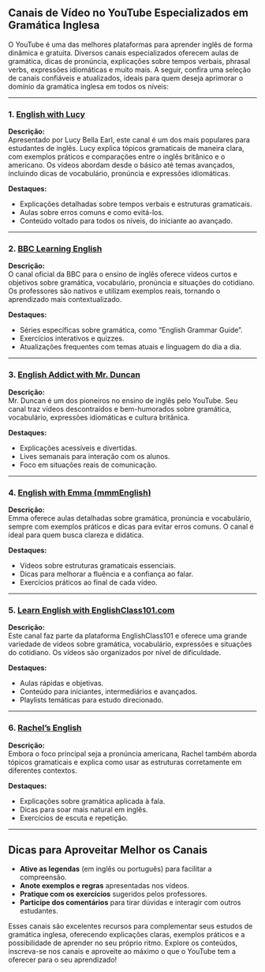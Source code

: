 
## Canais de Vídeo no YouTube Especializados em Gramática Inglesa

O YouTube é uma das melhores plataformas para aprender inglês de forma dinâmica e gratuita. Diversos canais especializados oferecem aulas de gramática, dicas de pronúncia, explicações sobre tempos verbais, phrasal verbs, expressões idiomáticas e muito mais. A seguir, confira uma seleção de canais confiáveis e atualizados, ideais para quem deseja aprimorar o domínio da gramática inglesa em todos os níveis:

---

### 1. [English with Lucy](https://www.youtube.com/c/EnglishwithLucy)

**Descrição:**  
Apresentado por Lucy Bella Earl, este canal é um dos mais populares para estudantes de inglês. Lucy explica tópicos gramaticais de maneira clara, com exemplos práticos e comparações entre o inglês britânico e o americano. Os vídeos abordam desde o básico até temas avançados, incluindo dicas de vocabulário, pronúncia e expressões idiomáticas.

**Destaques:**
- Explicações detalhadas sobre tempos verbais e estruturas gramaticais.
- Aulas sobre erros comuns e como evitá-los.
- Conteúdo voltado para todos os níveis, do iniciante ao avançado.

---

### 2. [BBC Learning English](https://www.youtube.com/c/bbclearningenglish)

**Descrição:**  
O canal oficial da BBC para o ensino de inglês oferece vídeos curtos e objetivos sobre gramática, vocabulário, pronúncia e situações do cotidiano. Os professores são nativos e utilizam exemplos reais, tornando o aprendizado mais contextualizado.

**Destaques:**
- Séries específicas sobre gramática, como “English Grammar Guide”.
- Exercícios interativos e quizzes.
- Atualizações frequentes com temas atuais e linguagem do dia a dia.

---

### 3. [English Addict with Mr. Duncan](https://www.youtube.com/user/duncaninchina)

**Descrição:**  
Mr. Duncan é um dos pioneiros no ensino de inglês pelo YouTube. Seu canal traz vídeos descontraídos e bem-humorados sobre gramática, vocabulário, expressões idiomáticas e cultura britânica.

**Destaques:**
- Explicações acessíveis e divertidas.
- Lives semanais para interação com os alunos.
- Foco em situações reais de comunicação.

---

### 4. [English with Emma (mmmEnglish)](https://www.youtube.com/c/mmmEnglish)

**Descrição:**  
Emma oferece aulas detalhadas sobre gramática, pronúncia e vocabulário, sempre com exemplos práticos e dicas para evitar erros comuns. O canal é ideal para quem busca clareza e didática.

**Destaques:**
- Vídeos sobre estruturas gramaticais essenciais.
- Dicas para melhorar a fluência e a confiança ao falar.
- Exercícios práticos ao final de cada vídeo.

---

### 5. [Learn English with EnglishClass101.com](https://www.youtube.com/c/EnglishClass101)

**Descrição:**  
Este canal faz parte da plataforma EnglishClass101 e oferece uma grande variedade de vídeos sobre gramática, vocabulário, expressões e situações do cotidiano. Os vídeos são organizados por nível de dificuldade.

**Destaques:**
- Aulas rápidas e objetivas.
- Conteúdo para iniciantes, intermediários e avançados.
- Playlists temáticas para estudo direcionado.

---

### 6. [Rachel’s English](https://www.youtube.com/c/rachelsenglish)

**Descrição:**  
Embora o foco principal seja a pronúncia americana, Rachel também aborda tópicos gramaticais e explica como usar as estruturas corretamente em diferentes contextos.

**Destaques:**
- Explicações sobre gramática aplicada à fala.
- Dicas para soar mais natural em inglês.
- Exercícios de escuta e repetição.

---

## Dicas para Aproveitar Melhor os Canais

- **Ative as legendas** (em inglês ou português) para facilitar a compreensão.
- **Anote exemplos e regras** apresentadas nos vídeos.
- **Pratique com os exercícios** sugeridos pelos professores.
- **Participe dos comentários** para tirar dúvidas e interagir com outros estudantes.

Esses canais são excelentes recursos para complementar seus estudos de gramática inglesa, oferecendo explicações claras, exemplos práticos e a possibilidade de aprender no seu próprio ritmo. Explore os conteúdos, inscreva-se nos canais e aproveite ao máximo o que o YouTube tem a oferecer para o seu aprendizado!
```
